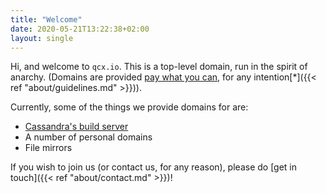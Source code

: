 ```yaml
---
title: "Welcome"
date: 2020-05-21T13:22:38+02:00
layout: single
---
```


Hi, and welcome to `qcx.io`. This is a top-level domain, run in the spirit of anarchy. (Domains are provided [pay what you can](https://en.wikipedia.org/wiki/Pay_what_you_can), for any intention[\*]({{< ref "about/guidelines.md" >}})).

Currently, some of the things we provide domains for are:

- [Cassandra's build server](https://jenkins.pandentia.qcx.io)
- A number of personal domains
- File mirrors

If you wish to join us (or contact us, for any reason), please do [get in touch]({{< ref "about/contact.md" >}})!

